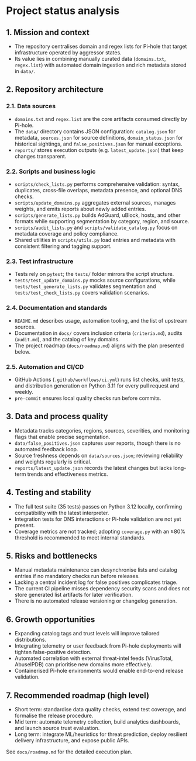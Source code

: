 # Project status analysis

## 1. Mission and context
- The repository centralises domain and regex lists for Pi-hole that target
  infrastructure operated by aggressor states.
- Its value lies in combining manually curated data (`domains.txt`,
  `regex.list`) with automated domain ingestion and rich metadata stored in
  `data/`.

## 2. Repository architecture
### 2.1. Data sources
- `domains.txt` and `regex.list` are the core artifacts consumed directly by
  Pi-hole.
- The `data/` directory contains JSON configuration: `catalog.json` for
  metadata, `sources.json` for source definitions, `domain_status.json` for
  historical sightings, and `false_positives.json` for manual exceptions.
- `reports/` stores execution outputs (e.g. `latest_update.json`) that keep
  changes transparent.

### 2.2. Scripts and business logic
- `scripts/check_lists.py` performs comprehensive validation: syntax, duplicates,
  cross-file overlaps, metadata presence, and optional DNS checks.
- `scripts/update_domains.py` aggregates external sources, manages weights, and
  emits reports about newly added entries.
- `scripts/generate_lists.py` builds AdGuard, uBlock, hosts, and other formats
  while supporting segmentation by category, region, and source.
- `scripts/audit_lists.py` and `scripts/validate_catalog.py` focus on metadata
  coverage and policy compliance.
- Shared utilities in `scripts/utils.py` load entries and metadata with
  consistent filtering and tagging support.

### 2.3. Test infrastructure
- Tests rely on `pytest`; the `tests/` folder mirrors the script structure.
- `tests/test_update_domains.py` mocks source configurations, while
  `tests/test_generate_lists.py` validates segmentation and
  `tests/test_check_lists.py` covers validation scenarios.

### 2.4. Documentation and standards
- `README.md` describes usage, automation tooling, and the list of upstream
  sources.
- Documentation in `docs/` covers inclusion criteria (`criteria.md`), audits
  (`audit.md`), and the catalog of key domains.
- The project roadmap (`docs/roadmap.md`) aligns with the plan presented below.

### 2.5. Automation and CI/CD
- GitHub Actions (`.github/workflows/ci.yml`) runs list checks, unit tests, and
  distribution generation on Python 3.11 for every pull request and weekly.
- `pre-commit` ensures local quality checks run before commits.

## 3. Data and process quality
- Metadata tracks categories, regions, sources, severities, and monitoring flags
  that enable precise segmentation.
- `data/false_positives.json` captures user reports, though there is no automated
  feedback loop.
- Source freshness depends on `data/sources.json`; reviewing reliability and
  weights regularly is critical.
- `reports/latest_update.json` records the latest changes but lacks long-term
  trends and effectiveness metrics.

## 4. Testing and stability
- The full test suite (35 tests) passes on Python 3.12 locally, confirming
  compatibility with the latest interpreter.
- Integration tests for DNS interactions or Pi-hole validation are not yet
  present.
- Coverage metrics are not tracked; adopting `coverage.py` with an ≥80% threshold
  is recommended to meet internal standards.

## 5. Risks and bottlenecks
- Manual metadata maintenance can desynchronise lists and catalog entries if no
  mandatory checks run before releases.
- Lacking a central incident log for false positives complicates triage.
- The current CI pipeline misses dependency security scans and does not store
  generated list artifacts for later verification.
- There is no automated release versioning or changelog generation.

## 6. Growth opportunities
- Expanding catalog tags and trust levels will improve tailored distributions.
- Integrating telemetry or user feedback from Pi-hole deployments will tighten
  false-positive detection.
- Automated correlation with external threat-intel feeds (VirusTotal, AbuseIPDB)
  can prioritise new domains more effectively.
- Containerised Pi-hole environments would enable end-to-end release validation.

## 7. Recommended roadmap (high level)
- Short term: standardise data quality checks, extend test coverage, and
  formalise the release procedure.
- Mid term: automate telemetry collection, build analytics dashboards, and
  launch source trust evaluation.
- Long term: integrate ML/heuristics for threat prediction, deploy resilient
  delivery infrastructure, and expose public APIs.

See `docs/roadmap.md` for the detailed execution plan.
